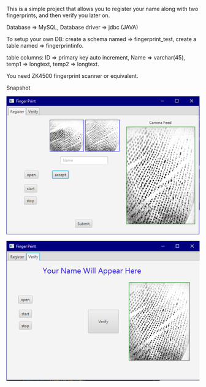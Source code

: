 This is a simple project that allows you to register your name 
along with two fingerprints, and then verify you later on.

Database => MySQL,
Database driver => jdbc (JAVA)

To setup your own DB:
create a schema named => fingerprint_test,
create a table named => fingerprintinfo.

table columns:
ID => primary key auto increment,
Name => varchar(45),
temp1 => longtext,
temp2 => longtext.

You need ZK4500 fingerprint scanner or equivalent.



Snapshot


![Alt text](page1.PNG)

![Alt text](page2.PNG)
